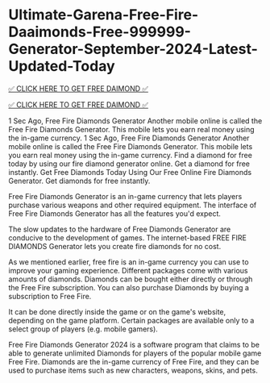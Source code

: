 # Ultimate-Garena-Free-Fire-Daaimonds-Free-999999-Generator-September-2024-Latest-Updated-Today

<a href="https://appbitly.com/freefire1">✅ CLICK HERE TO GET FREE DAIMOND ✅ </a>

<a href="https://appbitly.com/freefire1">✅ CLICK HERE TO GET FREE DAIMOND ✅ </a>

1 Sec Ago, Free Fire Diamonds Generator Another mobile online is called the Free Fire Diamonds Generator. This mobile lets you earn real money using the in-game currency.
1 Sec Ago, Free Fire Diamonds Generator Another mobile online is called the Free Fire Diamonds Generator. This mobile lets you earn real money using the in-game currency. Find a diamond for free today by using our fire diamond generator online. Get a diamond for free instantly. Get Free Diamonds Today Using Our Free Online Fire Diamonds Generator. Get diamonds for free instantly.

Free Fire Diamonds Generator is an in-game currency that lets players purchase various weapons and other required equipment. The interface of Free Fire Diamonds Generator has all the features you'd expect.

The slow updates to the hardware of Free Diamonds Generator are conducive to the development of games. The internet-based FREE FIRE DIAMONDS Generator lets you create fire diamonds for no cost.

As we mentioned earlier, free fire is an in-game currency you can use to improve your gaming experience. Different packages come with various amounts of diamonds. Diamonds can be bought either directly or through the Free Fire subscription. You can also purchase Diamonds by buying a subscription to Free Fire.

It can be done directly inside the game or on the game's website, depending on the game platform. Certain packages are available only to a select group of players (e.g. mobile gamers).

Free Fire Diamonds Generator 2024 is a software program that claims to be able to generate unlimited Diamonds for players of the popular mobile game Free Fire. Diamonds are the in-game currency of Free Fire, and they can be used to purchase items such as new characters, weapons, skins, and pets.

